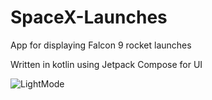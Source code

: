 # SpaceX-Launches

App for displaying Falcon 9 rocket launches

Written in kotlin using Jetpack Compose for UI


![LightMode](https://user-images.githubusercontent.com/66484129/178574468-c82d0650-ca8b-4f8b-b8f5-613ca7d01bad.gif)
